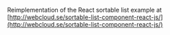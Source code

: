 Reimplementation of the React sortable list example at [http://webcloud.se/sortable-list-component-react-js/](http://webcloud.se/sortable-list-component-react-js/)